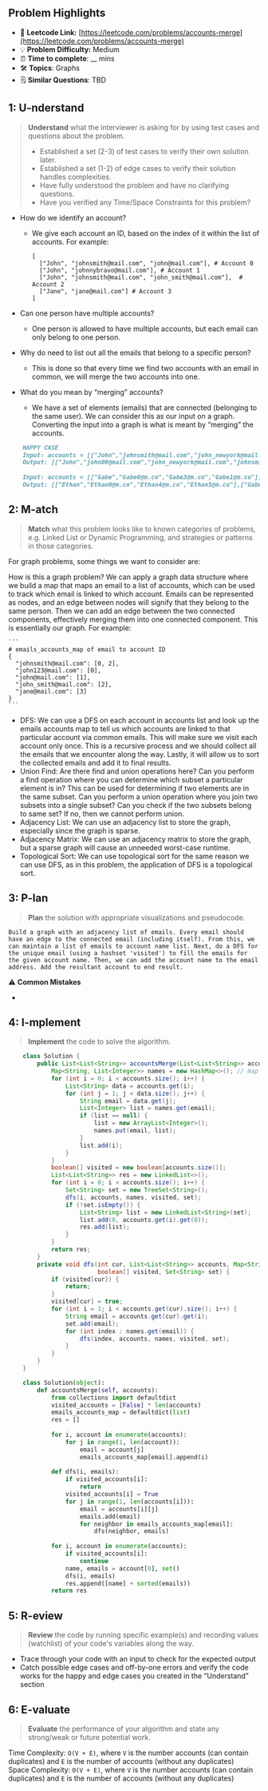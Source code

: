 ## Problem Highlights

* 🔗 **Leetcode Link:** [https://leetcode.com/problems/accounts-merge](https://leetcode.com/problems/accounts-merge)
* 💡 **Problem Difficulty:** Medium
* ⏰ **Time to complete**: __ mins
* 🛠️ **Topics**: Graphs
* 🗒️ **Similar Questions**: TBD

## 1: **U-nderstand**

> **Understand** what the interviewer is asking for by using test cases and questions about the problem.
> 
> - Established a set (2-3) of test cases to verify their own solution later.
> - Established a set (1-2) of edge cases to verify their solution handles complexities.
> - Have fully understood the problem and have no clarifying questions.
> - Have you verified any Time/Space Constraints for this problem?

- How do we identify an account?
  - We give each account an ID, based on the index of it within the list of accounts. For example: 
    
    ```
    [
      ["John", "johnsmith@mail.com", "john@mail.com"], # Account 0
      ["John", "johnnybravo@mail.com"], # Account 1
      ["John", "johnsmith@mail.com", "john_smith@mail.com"],  # Account 2
      ["Jane", "jane@mail.com"] # Account 3
    ]
    ```
    
- Can one person have multiple accounts? 
  - One person is allowed to have multiple accounts, but each email can only belong to one person.
    
- Why do need to list out all the emails that belong to a specific person? 
  - This is done so that every time we find two accounts with an email in common, we will merge the two accounts into one.
    
- What do you mean by “merging” accounts? 
  - We have a set of elements (emails) that are connected (belonging to the same user). We can consider this as our input on a graph. Converting the input into a graph is what is meant by “merging” the accounts.
    
```markdown
    HAPPY CASE
    Input: accounts = [["John","johnsmith@mail.com","john_newyork@mail.com"],["John","johnsmith@mail.com","john00@mail.com"],["Mary","mary@mail.com"],["John","johnnybravo@mail.com"]]
    Output: [["John","john00@mail.com","john_newyork@mail.com","johnsmith@mail.com"],["Mary","mary@mail.com"],["John","johnnybravo@mail.com"]]
    
    Input: accounts = [["Gabe","Gabe0@m.co","Gabe3@m.co","Gabe1@m.co"],["Kevin","Kevin3@m.co","Kevin5@m.co","Kevin0@m.co"],["Ethan","Ethan5@m.co","Ethan4@m.co","Ethan0@m.co"],["Hanzo","Hanzo3@m.co","Hanzo1@m.co","Hanzo0@m.co"],["Fern","Fern5@m.co","Fern1@m.co","Fern0@m.co"]]
    Output: [["Ethan","Ethan0@m.co","Ethan4@m.co","Ethan5@m.co"],["Gabe","Gabe0@m.co","Gabe1@m.co","Gabe3@m.co"],["Hanzo","Hanzo0@m.co","Hanzo1@m.co","Hanzo3@m.co"],["Kevin","Kevin0@m.co","Kevin3@m.co","Kevin5@m.co"],["Fern","Fern0@m.co","Fern1@m.co","Fern5@m.co"]]
```
    
## 2: M-atch

> **Match** what this problem looks like to known categories of problems, e.g. Linked List or Dynamic Programming, and strategies or patterns in those categories.
    
For graph problems, some things we want to consider are:
    
How is this a graph problem? We can apply a graph data structure where we build a map that maps an email to a list of accounts, which can be used to track which email is linked to which account. Emails can be represented as nodes, and an edge between nodes will signify that they belong to the same person. Then we can add an edge between the two connected components, effectively merging them into one connected component. This is essentially our graph. For example:
    
    ```
    # emails_accounts_map of email to account ID
    {
      "johnsmith@mail.com": [0, 2],
      "john123@mail.com": [0],
      "john@mail.com": [1],
      "john_smith@mail.com": [2],
      "jane@mail.com": [3]
    }
    ```
    
- DFS: We can use a DFS on each account in accounts list and look up the emails accounts map to tell us which accounts are linked to that particular account via common emails. This will make sure we visit each account only once. This is a recursive process and we should collect all the emails that we encounter along the way. Lastly, it will allow us to sort the collected emails and add it to final results. 
- Union Find: Are there find and union operations here? Can you perform a find operation where you can determine which subset a particular element is in? This can be used for determining if two elements are in the same subset. Can you perform a union operation where you join two subsets into a single subset? Can you check if the two subsets belong to same set? If no, then we cannot perform union. 
- Adjacency List: We can use an adjacency list to store the graph, especially since the graph is sparse.
- Adjacency Matrix: We can use an adjacency matrix to store the graph, but a sparse graph will cause an unneeded worst-case runtime.
- Topological Sort: We can use topological sort for the same reason we can use DFS, as in this problem, the application of DFS is a topological sort.


## 3: P-lan
    
> **Plan** the solution with appropriate visualizations and pseudocode.
    
    Build a graph with an adjacency list of emails. Every email should have an edge to the connected email (including itself). From this, we can maintain a list of emails to account name list. Next, do a DFS for the unique email (using a hashset 'visited') to fill the emails for the given account name. Then, we can add the account name to the email address. Add the resultant account to end result.
    

⚠️ **Common Mistakes**

* 

## 4: I-mplement

> **Implement** the code to solve the algorithm.
    
```java
    class Solution {
        public List<List<String>> accountsMerge(List<List<String>> accounts) {
            Map<String, List<Integer>> names = new HashMap<>(); // map email to names using indexes
            for (int i = 0; i < accounts.size(); i++) {
                List<String> data = accounts.get(i);
                for (int j = 1; j < data.size(); j++) {
                    String email = data.get(j);
                    List<Integer> list = names.get(email);
                    if (list == null) {
                        list = new ArrayList<Integer>();
                        names.put(email, list);
                    }
                    list.add(i);
                }
            }
            boolean[] visited = new boolean[accounts.size()];
            List<List<String>> res = new LinkedList<>();
            for (int i = 0; i < accounts.size(); i++) {
                Set<String> set = new TreeSet<String>();
                dfs(i, accounts, names, visited, set);
                if (!set.isEmpty()) {
                    List<String> list = new LinkedList<String>(set);
                    list.add(0, accounts.get(i).get(0));
                    res.add(list);
                }
            }
            return res;
        }
        private void dfs(int cur, List<List<String>> accounts, Map<String, List<Integer>> names, 
                         boolean[] visited, Set<String> set) {
            if (visited[cur]) {
                return;
            }
            visited[cur] = true;
            for (int i = 1; i < accounts.get(cur).size(); i++) {
                String email = accounts.get(cur).get(i);
                set.add(email);
                for (int index : names.get(email)) {
                    dfs(index, accounts, names, visited, set);
                }
            }
        }
    }
```
    
```python
    class Solution(object):
        def accountsMerge(self, accounts):
            from collections import defaultdict
            visited_accounts = [False] * len(accounts)
            emails_accounts_map = defaultdict(list)
            res = []
          
            for i, account in enumerate(accounts):
                for j in range(1, len(account)):
                    email = account[j]
                    emails_accounts_map[email].append(i)
          
            def dfs(i, emails):
                if visited_accounts[i]:
                    return
                visited_accounts[i] = True
                for j in range(1, len(accounts[i])):
                    email = accounts[i][j]
                    emails.add(email)
                    for neighbor in emails_accounts_map[email]:
                        dfs(neighbor, emails)
            
            for i, account in enumerate(accounts):
                if visited_accounts[i]:
                    continue
                name, emails = account[0], set()
                dfs(i, emails)
                res.append([name] + sorted(emails))
            return res
```
    
## 5: R-eview
    
> **Review** the code by running specific example(s) and recording values (watchlist) of your code's variables along the way.

- Trace through your code with an input to check for the expected output
- Catch possible edge cases and off-by-one errors and verify the code works for the happy and edge cases you created in the “Understand” section

    
## 6: E-valuate

> **Evaluate** the performance of your algorithm and state any strong/weak or future potential work.

Time Complexity: `O(V + E)`, where `V` is the number accounts (can contain duplicates) and `E` is the number of accounts (without any duplicates)
<br>
Space Complexity: `O(V + E)`, where `V` is the number accounts (can contain duplicates) and `E` is the number of accounts (without any duplicates)